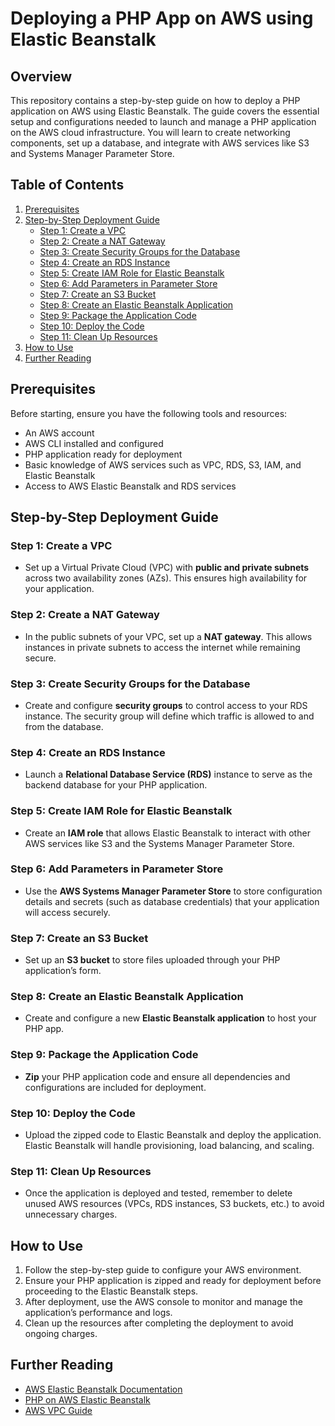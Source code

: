 # Deploying a PHP App on AWS using Elastic Beanstalk

## Overview
This repository contains a step-by-step guide on how to deploy a PHP application on AWS using Elastic Beanstalk. The guide covers the essential setup and configurations needed to launch and manage a PHP application on the AWS cloud infrastructure. You will learn to create networking components, set up a database, and integrate with AWS services like S3 and Systems Manager Parameter Store.

## Table of Contents
1. [Prerequisites](#prerequisites)
2. [Step-by-Step Deployment Guide](#step-by-step-deployment-guide)
   - [Step 1: Create a VPC](#step-1-create-a-vpc)
   - [Step 2: Create a NAT Gateway](#step-2-create-a-nat-gateway)
   - [Step 3: Create Security Groups for the Database](#step-3-create-security-groups-for-the-database)
   - [Step 4: Create an RDS Instance](#step-4-create-an-rds-instance)
   - [Step 5: Create IAM Role for Elastic Beanstalk](#step-5-create-iam-role-for-elastic-beanstalk)
   - [Step 6: Add Parameters in Parameter Store](#step-6-add-parameters-in-parameter-store)
   - [Step 7: Create an S3 Bucket](#step-7-create-an-s3-bucket)
   - [Step 8: Create an Elastic Beanstalk Application](#step-8-create-an-elastic-beanstalk-application)
   - [Step 9: Package the Application Code](#step-9-package-the-application-code)
   - [Step 10: Deploy the Code](#step-10-deploy-the-code)
   - [Step 11: Clean Up Resources](#step-11-clean-up-resources)
3. [How to Use](#how-to-use)
4. [Further Reading](#further-reading)

## Prerequisites
Before starting, ensure you have the following tools and resources:
- An AWS account
- AWS CLI installed and configured
- PHP application ready for deployment
- Basic knowledge of AWS services such as VPC, RDS, S3, IAM, and Elastic Beanstalk
- Access to AWS Elastic Beanstalk and RDS services

## Step-by-Step Deployment Guide

### Step 1: Create a VPC
- Set up a Virtual Private Cloud (VPC) with **public and private subnets** across two availability zones (AZs). This ensures high availability for your application.

### Step 2: Create a NAT Gateway
- In the public subnets of your VPC, set up a **NAT gateway**. This allows instances in private subnets to access the internet while remaining secure.

### Step 3: Create Security Groups for the Database
- Create and configure **security groups** to control access to your RDS instance. The security group will define which traffic is allowed to and from the database.

### Step 4: Create an RDS Instance
- Launch a **Relational Database Service (RDS)** instance to serve as the backend database for your PHP application.

### Step 5: Create IAM Role for Elastic Beanstalk
- Create an **IAM role** that allows Elastic Beanstalk to interact with other AWS services like S3 and the Systems Manager Parameter Store.

### Step 6: Add Parameters in Parameter Store
- Use the **AWS Systems Manager Parameter Store** to store configuration details and secrets (such as database credentials) that your application will access securely.

### Step 7: Create an S3 Bucket
- Set up an **S3 bucket** to store files uploaded through your PHP application’s form.

### Step 8: Create an Elastic Beanstalk Application
- Create and configure a new **Elastic Beanstalk application** to host your PHP app.

### Step 9: Package the Application Code
- **Zip** your PHP application code and ensure all dependencies and configurations are included for deployment.

### Step 10: Deploy the Code
- Upload the zipped code to Elastic Beanstalk and deploy the application. Elastic Beanstalk will handle provisioning, load balancing, and scaling.

### Step 11: Clean Up Resources
- Once the application is deployed and tested, remember to delete unused AWS resources (VPCs, RDS instances, S3 buckets, etc.) to avoid unnecessary charges.

## How to Use
1. Follow the step-by-step guide to configure your AWS environment.
2. Ensure your PHP application is zipped and ready for deployment before proceeding to the Elastic Beanstalk steps.
3. After deployment, use the AWS console to monitor and manage the application’s performance and logs.
4. Clean up the resources after completing the deployment to avoid ongoing charges.

## Further Reading
- [AWS Elastic Beanstalk Documentation](https://docs.aws.amazon.com/elasticbeanstalk/latest/dg/Welcome.html)
- [PHP on AWS Elastic Beanstalk](https://docs.aws.amazon.com/elasticbeanstalk/latest/dg/php.html)
- [AWS VPC Guide](https://docs.aws.amazon.com/vpc/latest/userguide/what-is-amazon-vpc.html)
